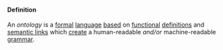 #### Definition

An *ontology* is a [formal](https://github.com/gcassel/Modular-Organization-Terminology/blob/master/terms/form.md) [language](https://github.com/gcassel/Modular-Organization-Terminology/blob/master/terms/language.md) [based](https://github.com/gcassel/Modular-Organization-Terminology/blob/master/terms/base.md) on [functional](https://github.com/gcassel/Modular-Organization-Terminology/blob/master/terms/function.md) [definitions](https://github.com/gcassel/Modular-Organization-Terminology/blob/master/terms/define.md) and [semantic links](https://github.com/gcassel/Modular-Organization-Terminology/blob/master/terms/semantic-link.md) which [create](https://github.com/gcassel/Modular-Organization-Terminology/blob/master/terms/create.md) a human-readable *and/or* machine-readable [grammar](https://github.com/gcassel/Modular-Organizing-Terminology/blob/master/terms/grammar.md).
